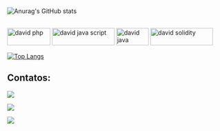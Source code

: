 ### 

<!--
**dalwid/dalwid** is a ✨ _special_ ✨ repository because its `README.md` (this file) appears on your GitHub profile.

Here are some ideas to get you started:

- 🔭 I’m currently working on ...
- 🌱 I’m currently learning ...
- 👯 I’m looking to collaborate on ...
- 🤔 I’m looking for help with ...
- 💬 Ask me about ...
- 📫 How to reach me: ...
- 😄 Pronouns: ...
- ⚡ Fun fact: ...
[![Top Langs](https://github-readme-stats.vercel.app/api/top-langs/?username=dalwid&layout=compact)](https://github.com/anuraghazra/github-readme-stats)

[![Anurag's GitHub stats](https://github-readme-stats.vercel.app/api?username=dalwid)](https://github.com/anuraghazra/github-readme-stats)
-->

![Anurag's GitHub stats](https://github-readme-stats.vercel.app/api?username=dalwid&show_icons=true&theme=default)

 <div style="display: inline-block;"><br>
        <img aling="center" src="https://img.shields.io/badge/PHP-777BB4?style=for-the-badge&logo=php&logoColor=white" alt="david php" width="100" height="40">
        <img aling="center" src="https://img.shields.io/badge/JavaScript-323330?style=for-the-badge&logo=javascript&logoColor=F7DF1E" alt="david java script" width="145" height="40">
        <img aling="center" src="https://img.shields.io/badge/Java-ED8B00?style=for-the-badge&logo=java&logoColor=white" alt="david java" width="75" height="40">         
        <img aling="center" src="https://img.shields.io/badge/Ethereum-3C3C3D?style=for-the-badge&logo=Ethereum&logoColor=white" alt="david solidity" width="145" height="40">
 
[![Top Langs](https://github-readme-stats.vercel.app/api/top-langs/?username=dalwid&layout=compact)](https://github.com/anuraghazra/github-readme-stats)


## Contatos:

<div>
<a href="https://www.instagram.com/avrahambenavrahamperetz/" target="_blank"><img src="https://img.shields.io/badge/-Instagram-%23E4405F?style=for-the-badge&logo=instagram&logoColor=white" target="_blank"></a> 

<a href = "davidbenavraham.ti@gmail.com"><img src="https://img.shields.io/badge/Gmail-D14836?style=for-the-badge&logo=gmail&logoColor=white" target="_blank"></a>
 
<a href="https://www.linkedin.com/in/david-teixeira-pereira-ferreira-5a034348/" target="_blank"><img src="https://img.shields.io/badge/-LinkedIn-%230077B5?style=for-the-badge&logo=linkedin&logoColor=white" target="_blank"></a> 
</div> 



